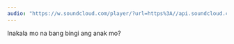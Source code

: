 ```yaml
---
audio: "https://w.soundcloud.com/player/?url=https%3A//api.soundcloud.com/tracks/1405643158%3Fsecret_token%3Ds-RiWZzLmbu3U&color=%23ff5500&auto_play=true&hide_related=false&show_comments=true&show_user=true&show_reposts=false&show_teaser=true&visual=true"
---
```


Inakala mo na bang bingi ang anak mo?